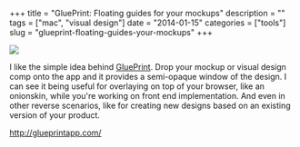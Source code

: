 +++
title = "GluePrint: Floating guides for your mockups"
description = ""
tags = ["mac", "visual design"]
date = "2014-01-15"
categories = ["tools"]
slug = "glueprint-floating-guides-your-mockups"
+++


<div class="tool-screenshot mb1"><a href="http://glueprintapp.com/"><img id="bluga-thumbnail-2868" class="bluga-thumbnail custom" src="http://media.konigi.com/bluga/
wt52d6eccfad97f_custom.jpg"/></a></div><p>I like the simple idea behind <a href="http://glueprintapp.com/">GluePrint</a>. Drop your mockup or visual design comp onto the app and it provides a semi-opaque window of the design. I can see it being useful for overlaying on top of your browser, like an onionskin, while you're working on front end implementation. And even in other reverse scenarios, like for creating new designs based on an existing version of your product.</p>

  
<p><a href="http://glueprintapp.com/">http://glueprintapp.com/</a></p>
      
